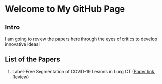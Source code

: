 # Welcome to My GitHub Page
## Intro
I am going to review the papers here through the eyes of critics to develop innovative ideas!

## List of the Papers

1. Label-Free Segmentation of COVID-19 Lesions in Lung CT ([Paper link](https://arxiv.org/pdf/2009.06456.pdf), [Review](https://github.com/mohofar/XAI/blob/gh-pages/Label_free.md))
